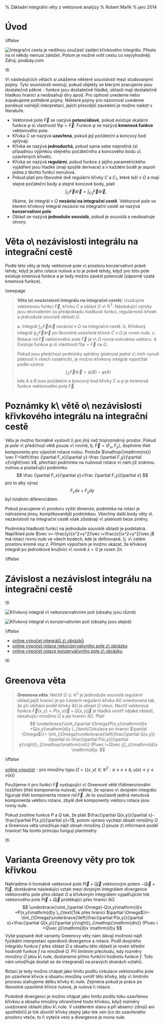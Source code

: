 % Základní integrální věty z vektorové analýzy
% Robert Mařík
% jaro 2014

# Úvod 

\iffalse 

<div class='obtekat'>

![Integrační cesta je nedílnou součástí zadání křivkového integrálu. Přesto na ní někdy nemusí záležet. Potom je možné volit cestu co nejvýhodněji. Zdroj: pixabay.com](cesta.jpg)

</div>

\fi



V\ následujících větách si ukážeme některé souvislosti mezi
studovanými pojmy. Tyto souvislosti existují, pokud objekty se kterými
pracujeme jsou dostatečně pěkné - funkce jsou dostatečně hladké,
oblasti mají dostatečně hladkou hranici a neobsahují díry apod.  Pro
úplnost uvedeme nebo zopakujeme potřebné pojmy. Některé pojmy pro
názornost uvedeme poněkud volnější interpretací, jejich přesnější zavedení je
možno nalézt v literatuře.

* Vektorové pole $\vec F$ se nazývá **potenciálové**, pokud
  existuje skalární funkce $\varphi$ s\ vlastností $\nabla \varphi=\vec
  F$. Funkce $\varphi$ se nazývá **kmenová funkce** vektorového
  pole.
* Křivka $C$ se nazývá **uzavřená**, pokud její počáteční a koncový bod
  splývají.
* Křivka se nazývá **jednoduchá**, pokud sama sebe neprotíná
  (s\ případnou výjimkou stejného počátečního a koncového bodu
  u\ uzavřených křivek).
* Křivka se nazývá **regulární**, pokud funkce z jejího parametrického
  vyjádření jsou hladké (mají spojité derivace) a v každém bodě je
  aspoň jedna z těchto funkcí nenulová.
* Pokud platí pro libovolné dvě regulární křivky $C$ a $C_1$, které leží v
  $\Omega$ a mají stejné počáteční body a stejné koncové body, platí
  $$
  \int_C \vec F\mathrm{d}\vec r=\int_{C_1} \vec F\mathrm{d}\vec r,
  $$
  říkáme, že integrál v $\Omega$ **nezávisí na integrační
  cestě**. Vektorové pole
  ve kterém křivkový integrál nezávisí na integrační cestě se nazývá
  **konzervativní pole**.
* Oblast se nazývá **jednoduše souvislá**, pokud je souvislá a
  neobsahuje otvory.

# Věta o\ nezávislosti integrálu na integrační cestě

Podle této věty je tedy vektorové pole v\ prostoru
konzervativní právě tehdy, když je jeho rotace nulová a to je právě
tehdy, když pro toto pole existuje kmenová funkce a je tedy možno
zavést potenciál (záporně vzatá kmenová funkce).

\newpage

>  **Věta (o\ nezávislosti integrálu na integrační cestě)**:
>  Uvažujme vektorovou funkci $\vec F$, křivku $C$ a oblast $\Omega$ 
>  v\ $\mathbb{R}^3$. Následující výroky jsou ekvivalentní za předpokladu
>  hladkosti funkcí, regulárnosti křivek a jednoduše souvislé oblasti
>  $\Omega$.
>
>  a. Integrál $\int_C \vec F\mathrm{d}\vec r$ nezávisí v $\Omega$ na
>    integrační cestě.
>  b. Křivkový integrál $\oint_C \vec F\mathrm{d}\vec r$ po libovolné
>    uzavřené křivce $C$ v $\Omega$ je roven nule.
>  c. Rotace $\mathop{\mathrm{rot}} \vec F$ vektorového pole $\vec F$ je v\ $\Omega$
>    rovna nulovému vektoru.
>  d. Existuje funkce $\varphi$ s\ vlastností $\nabla\varphi=\vec F$
>    na $\Omega$.
>
>  Pokud jsou předchozí podmínky splněny (platnost jedné z\ nich vynutí
>  platnost i\ všech ostatních), je možno křivkový integrál vypočítat
>  podle vzorce
>  $$
>    \int_C \vec F\mathrm{d}\vec r=\varphi(B)-\varphi(A)
>  $$
>  kde $A$ a $B$ jsou počáteční a koncový bod křivky $C$ a $\varphi$ je
>  kmenová funkce vektorového pole $\vec F$.

# Poznámky k\ větě o\ nezávislosti křivkového integrálu na integrační cestě

Větu je možno formálně vyslovit i\ pro jiný než trojrozměrný
prostor. Pokud je pole v\ předchozí větě pouze v\ rovině, tj. $\vec
F=(F_x, F_y)$, doplníme třetí komponentu pro výpočet rotace
nulou. Protože $\mathop{\mathrm{rot}} \vec F=\left(\frac {\partial F_x}{\partial y}-\frac {\partial F_y}{\partial x}\right)\vec k$, přechází podmínka na nulovost rotace v\ nám již známou nutnou a postačující podmínku 
$$
\frac {\partial F_x}{\partial y}=\frac {\partial F_y}{\partial x}
$$
pro to aby výraz
$$F_x\mathrm{d}x+F_y\mathrm{d}y$$ byl totálním diferenciálem.  

Pokud pracujeme v\ prostoru vyšší dimenze, podmínka na rotaci je
nahrazena jinou, komplikovanější podmínkou. Všechny další body věty 
o\ nezávislosti na integrační cestě však zůstávají v\ platnosti beze
změny.

Podmínka hladkosti funkcí na jednoduše souvislé oblasti je
podstatná. Například pole $\vec v=-\frac{y}{x^2+y^2}\vec
i+\frac{x}{x^2+y^2}\vec j$ má rotaci rovnu nule ve všech bodech, kde
je definované, tj. v\ celém prostoru kromě osy $z$. Přímým výpočtem je
možno ukázat, že křivkový integrál po jednotkové kružnici v\ rovině
$z=0$ je roven $2\pi$.

\iffalse


# Závislost a nezávislost integrálu na integrační cestě


\fi

<div class='sloupce'>

![Křivkový integrál v\ nekonzervativním poli (obsahy jsou různé)](nezavislost_na_ceste_1.png)

![Křivkový integrál v\ konzervativním poli (obsahy jsou stejné)](nezavislost_na_ceste_2.png)

</div>


\iffalse


* [online výpočet integrálů z\ obrázků](https://sagecell.sagemath.org/?z=eJx1kUFOwzAQRfeVeoeRlQgbDK3THcIsEVI2XbALKTKJS6OEJNhOSY7CgbgX4zQVrRCWLHs0_4-fvvfKAL3o-cDdBZvP2qbSAiTQ62FhP4yj_Sa6GjYR4_15PWmjSfurg_63AFTNZ5mQVFw77rDKIkmzxtK2uHQLr7ZFfSy8OlsdtOA2q9Gc6y2UptiXzX54KWqn34yqgLZLDq3gUOJZCnY7nwEuo11nalp379oUmarODDe2e7W0l94ySDRd5sV2S7F07KoV_7UFtvmSC5Ys05Fo2xhYQ1HjTB8Wcvgcjgh213zSnXuvKLnbmXu_iQ_rvGewGd2v0XgLwfNeZ_AgaWh5aFlwt8AWCYFWyumerv27_HgXKWNjUH6eU69dVSqZJCT-_sKMFOHkscnrximSpgeRx41H3AxZswj36gh7MuRGta2uc5oYEvQytAGHYJhO91zUCUaQBiScqOITqnik4n9-aUTn4KE5xON9lKYMnz1JBAkqTScODjutcm1eTPMpn0ynGfsB9VrANw==&lang=sage)
* [online výpočet rotace nekonzervativního pole z\ obrázku](https://sagecell.sagemath.org/?z=eJyNUtFuwiAUfTfxH26MWyHiVn1cwut-YtUGbVESKB1FBxr_fUCbdvFpfaD3cA_3wLnXEU9u9MoMyhx4uGV4PpvPOHJxH1O09u_dt7HI7bcrv99i4p5wng44JRoCTjFHwKfYhxgo5AQ2JK2RVokrp6gSnCP-le-Iw6sBbHbEj2C7C9r4rROqlYL7kl-kREHneDFyvJpiLZJMHSoG7sM9k0kxn8Hzh2BSu-H1pOYxgQm5MZVH3pjKI3E9lXAYcHp9d9Y_6GyVRGaxLA71STR3JsWpqasHFNf6CJ-vFF46KAro71UoZs-6vae_UfdgzOPxL6bRdmQCjcy6qUa15eIlnQrO2NqhYBYNdtHY4-AogX47tuE5M6QGi__mcP_IVmpbBl2rTclFLSuULEntyDGJjgxxqBaiNBJxIiL0JE2F7yHr2lCnNMwKTcN4HLXUhmYHeakz_AscysmD&lang=sage)
* [online výpočet rotace konzervativního pole z\ obrázku](https://sagecell.sagemath.org/?z=eJyNUsGOwiAQvZv4DxOjW4i4Wz1uwnV_YqsN2qIkUBqKLmj89wXatBtPy6HM8F7nwZtxxJM7vTGDMgce7hmez-Yzjlw8xxRt_Adyh93aH3aYuD9xnohOiYaAU8wR8Cn2IQYKOYEtSd9Iq8SNU1QJzhH_zvfE4fWQbPfEj8luHzTxeydUKwX3Jb9KiYLO6WrkeCXFWiSZOlYM3Kd7JZNiPoPXhWBSu-PNpOYxgSlzI5RH3gjlkbiZSjgMOL2-u-gfdLFKIrNYFsf6LJoHk-Lc1NUTilt9gq83CqsOigL6exWK2YtuH2k36hGMeT7_xTTajkygkVk31ai2XKzSX8EZWzsUzKLBLhp7Gxwl0B_HNrwiAzRY_BfD_SNbqW0ZdK02JRe1rFCyJLUjxyQ6MsShWojSSMSJiKknaSp8n7KuDXVKw6zQNIzHSUttaHaU1zrDvy_pxe8=&lang=sage)

<!--

* [online výpočet integrálů z\ obrázků](http://user.mendelu.cz/marik/akademie/sagecell.php?short=1&in=var+%28%27x%2Cy%2Ct%27%29%0D%0Apole1+%3D+%28-y%2Fsqrt%28x%5E2%2By%5E2%29%2Cx%2Fsqrt%28x%5E2%2By%5E2%29%29%0D%0Apole2+%3D+%28-y%2F%28x%5E2%2By%5E2%29%2C+x%2F%28x%5E2%2By%5E2%29+%29%0D%0A%0D%0Ac1%3D%281-t%2Ct%29%0D%0Ac2%3D%28cos%28pi%2At%2F2%29%2C+sin%28pi%2At%2F2%29+%29%0D%0Ac3%3D%281-t%2C+t%5E3%29%0D%0A%0D%0Adef+krivkovy_integral+%28p0%2C+p1%2C+k0%2C+k1%29%3A%0D%0A++++return%28numerical_integral+%28p0.subs%28x%3Dk0%2C+y%3Dk1%29%2Adiff%28k0%2Ct%29%2Bp1.subs%28x%3Dk0%2C+y%3Dk1%29%2Adiff%28k1%2Ct%29%2C0%2C1%29%5B0%5D%29%0D%0A%0D%0Afor+P+in+%28pole1%2C+pole2%29%3A%0D%0A++++show%28html%28%22%3Chr%3E%3Chr%3E%22%29%29%0D%0A++++show%28html%28r%22%3Ch2%3EPole%3A+%24%5Cvec+F%3D%28%25s%2C%25s%29%24%3C%2Fh2%3E%22%25+%28latex%28P%5B0%5D%29%2Clatex%28P%5B1%5D%29%29%29+%29%0D%0A++++tabulka%3D%5B%5B%22K%C5%99ivka%22%2C%22Hodnota%22%5D%5D%0D%0A++++for+K+in+%28c1%2C+c2%2C+c3%29%3A%0D%0A++++++++tabulka.append%28%5Br%22%24x%3D%25s%24%2C+%24y%3D%25s%24%2C+%24t%5Cin%5B0%2C1%5D%24%22%25%28latex%28K%5B0%5D%29%2Clatex%28K%5B1%5D%29%29%2Ckrivkovy_integral%28P%5B0%5D%2C+P%5B1%5D%2C+K%5B0%5D%2C+K%5B1%5D%29%5D%29+++%0D%0A++++show%28table%28tabulka%2C+header_row%3DTrue%29%29)
* [online výpočet rotace nekonzervativního pole z\ obrázku](http://user.mendelu.cz/marik/akademie/sagecell.php?short=1&in=x%2Cy%2Cz%3Dvar%28%27x+y+z%27%29%0D%0A%0D%0Af%28x%2Cy%2Cz%29%3D%28-y%2Fsqrt%28x%5E2%2By%5E2%29%2Cx%2Fsqrt%28x%5E2%2By%5E2%29%2C0%29%0D%0A%0D%0Axmin%2C+xmax%2C+ymin%2C+ymax+%3D+0%2C+1%2C+0%2C+1%0D%0A%0D%0Adivf%3D%28diff%28f%5B0%5D%2Cx%29%2Bdiff%28f%5B1%5D%2Cy%29%2Bdiff%28f%5B2%5D%2Cz%29%29.simplify_full%28%29%0D%0Acurlf%28x%2Cy%2Cz%29%3Dmap%28lambda+x%3Ax.simplify_full%28%29%2C%5C%0D%0A+++++++++++++++++%28+diff%28f%5B1%5D%2Cz%29-diff%28f%5B2%5D%2Cy%29%2C+diff%28f%5B2%5D%2Cx%29-diff%28f%5B0%5D%2Cz%29%2C+diff%28f%5B0%5D%2Cy%29-diff%28f%5B1%5D%2Cx%29+%29%29%0D%0A%0D%0Ashow%28html%28r%22%24%5Cbegin%7Baligned%7D+%5Cvec+F%26%3D+%25s+%5C%5C+%5C%0D%0A+++%5Cmathop%7B%5Cmathrm%7Bdiv%7D%7D%5Cvec+F%26%3D+%25s+%5C%5C+%5C%0D%0A+++%5Cmathop%7B%5Cmathrm%7Brot%7D%7D%5Cvec+F%26+%3D%25s+%5Cend%7Baligned%7D%24%22%25%0D%0A+++%28latex%28f%28x%3Dx%2Cy%3Dy%2Cz%3Dz%29%29%2C+latex%28divf%28x%3Dx%2Cy%3Dy%2Cz%3Dz%29%29%2C++latex%28curlf%28x%3Dx%2Cy%3Dy%2Cz%3Dz%29%29%29%29%29%0D%0A%0D%0Aplot_vector_field%28%28f%5B0%5D%28x%2Cy%2C0%29%2Cf%5B1%5D%28x%2Cy%2C0%29%29%2C+%28x%2Cxmin%2Cxmax%29%2C+%28y%2Cymin%2Cymax%29%2C+aspect_ratio%3D1%2C+color%3D%27blue%27%29)
* [online výpočet rotace konzervativního pole z\ obrázku](http://user.mendelu.cz/marik/akademie/sagecell.php?short=1&in=x%2Cy%2Cz%3Dvar%28%27x+y+z%27%29%0D%0A%0D%0Af%28x%2Cy%2Cz%29%3D%28-y%2F%28x%5E2%2By%5E2%29%2Cx%2F%28x%5E2%2By%5E2%29%2C0%29%0D%0A%0D%0Axmin%2C+xmax%2C+ymin%2C+ymax+%3D+0%2C+1%2C+0%2C+1%0D%0A%0D%0Adivf%3D%28diff%28f%5B0%5D%2Cx%29%2Bdiff%28f%5B1%5D%2Cy%29%2Bdiff%28f%5B2%5D%2Cz%29%29.simplify_full%28%29%0D%0Acurlf%28x%2Cy%2Cz%29%3Dmap%28lambda+x%3Ax.simplify_full%28%29%2C%5C%0D%0A+++++++++++++++++%28+diff%28f%5B1%5D%2Cz%29-diff%28f%5B2%5D%2Cy%29%2C+diff%28f%5B2%5D%2Cx%29-diff%28f%5B0%5D%2Cz%29%2C+diff%28f%5B0%5D%2Cy%29-diff%28f%5B1%5D%2Cx%29+%29%29%0D%0A%0D%0Ashow%28html%28r%22%24%5Cbegin%7Baligned%7D+%5Cvec+F%26%3D+%25s+%5C%5C+%5C%0D%0A+++%5Cmathop%7B%5Cmathrm%7Bdiv%7D%7D%5Cvec+F%26%3D+%25s+%5C%5C+%5C%0D%0A+++%5Cmathop%7B%5Cmathrm%7Brot%7D%7D%5Cvec+F%26+%3D%25s+%5Cend%7Baligned%7D%24%22%25%0D%0A+++%28latex%28f%28x%3Dx%2Cy%3Dy%2Cz%3Dz%29%29%2C+latex%28divf%28x%3Dx%2Cy%3Dy%2Cz%3Dz%29%29%2C++latex%28curlf%28x%3Dx%2Cy%3Dy%2Cz%3Dz%29%29%29%29%29%0D%0A%0D%0Aplot_vector_field%28%28f%5B0%5D%28x%2Cy%2C0%29%2Cf%5B1%5D%28x%2Cy%2C0%29%29%2C+%28x%2Cxmin%2Cxmax%29%2C+%28y%2Cymin%2Cymax%29%2C+aspect_ratio%3D1%2C+color%3D%27blue%27%29)

-->

\fi

# Greenova věta

> **Greenova věta**:  Nechť $\Omega\subseteq\mathbb{R}^2$ je jednoduše souvislá regulární oblast,jejíž hranicí je po částech regulární křivka $\partial \Omega$
> orientovaná tak, že při obíhání podél křivky $\partial \Omega$ je
> oblast $\Omega$ vlevo. Nechť vektorová funkce $\vec
> F(x,y)=P(x,y)\vec i+Q(x,y)\vec j$ je hladká uvnitř nějaké oblasti,
> obsahující množinu $\Omega$ a její hranici $\partial \Omega$. Platí
> $$   \underbrace{\oint_{\partial \Omega}P(x,y)\mathrm{d}x +Q(x,y)\mathrm{d}y }_{\text{Cirkulace po hranici $\partial \Omega$}}=   \iint_{\Omega}\underbrace{\left(\frac{\partial Q(x,y)}{\partial x}-\frac{\partial P(x,y)}{\partial y}\right)}_{[\mathop{\mathrm{rot}} (P\vec i+Q\vec j)]_z}\mathrm{d}x \mathrm{d}y. $$

\iffalse

[online výpočet](http://user.mendelu.cz/marik/akademie/sagecell.php?short=1&in=var%28%27x+y+t%27%29%0D%0A%0D%0Av%3Dsqrt%281-x%5E2%29%0D%0Au%3D0%0D%0Aa%3D0%0D%0Ab%3D1%0D%0AP%3D-y%2F3%0D%0AQ%3Dx%2F3%0D%0Adef+shtml%28x%29%3A%0D%0A++++return+show%28html%28x%29%29%0D%0A%0D%0Ashtml%28%22%3Ch3%3EZad%C3%A1n%C3%AD%3C%2Fh3%3E%22%29%0D%0Ashtml%28%22%24%5COmega%3D%5C%7B%28x%2Cy%29%5Cin%5Cmathbb%7BR%7D%5E2%3A%25s%5Cleq+x+%5Cleq+%25s%2C+%25s%5Cleq+y+%5Cleq+%25s%5C%7D%24%5C%0D%0A++%22%25%28latex%28a%29%2Clatex%28b%29%2C+latex%28u%29%2C+latex%28v%29%29%29%0D%0Ashtml%28%22%24P%28x%2Cy%29%3D%25s%24%22%25latex%28P%29%29%0D%0Ashtml%28%22%24Q%28x%2Cy%29%3D%25s%24%22%25latex%28Q%29%29%0D%0Ashtml%28r%22%3Chr%3E%3Ch3%3EDvojn%C3%BD+integr%C3%A1l%3C%2Fh3%3E%22%29%0D%0Ashtml%28r%22%24%5Cfrac%7B%5Cpartial+Q%7D%7B%5Cpartial+x%7D%28x%2Cy%29%3D%25s%24%22%25latex%28diff%28Q%2Cx%29.simplify_full%28%29%29%29%0D%0Ashtml%28r%22%24%5Cfrac%7B%5Cpartial+P%7D%7B%5Cpartial+y%7D%28x%2Cy%29%3D%25s%24%22%25latex%28diff%28P%2Cy%29.simplify_full%28%29%29%29%0D%0A%0D%0Aintegrand+%3D+%28diff%28Q%2Cx%29+-+diff%28P%2Cy%29%29.simplify_full%28%29%0D%0A%0D%0Avysledek_integralu%3Dnumerical_integral%28lambda+x%3A+numerical_integral%28lambda+y%3A+%5C%0D%0A++++integrand.subs%28x%3Dx%2C+y%3Dy%29%2C%28u.subs%28x%3Dx%29%2Cv.subs%28x%3Dx%29+%29%29%5B0%5D%2C%28a%2Cb%29%29%5B0%5D%0D%0A%0D%0A%0D%0Ashtml%28r%22%24%5Ciint_%7B%5COmega%7D%5Cfrac%7B%5Cpartial+Q%7D%7B%5Cpartial+x%7D-%5Cfrac%7B%5Cpartial+P%7D%7B%5Cpartial+y%7D%5C%0D%0A++++%5Cmathrm%7Bd%7Dx%5Cmathrm%7Bd%7Dy%3D%25s%24%22%25latex%28vysledek_integralu%29%29%0D%0A%0D%0Ashtml%28r%22%3Chr%3E%3Ch3%3EK%C5%99ivkov%C3%BD+integr%C3%A1l%3C%2Fh3%3E%22%29%0D%0A%0D%0Adef+krivkovy_integral+%28P%2C+Q%2C+k0%2C+k1%29%3A%0D%0A++++vysledek%3D+numerical_integral+%28P.subs%28x%3Dk0%2C+y%3Dk1%29%2Adiff%28k0%2Ct%29%2BQ.subs%28x%3Dk0%2C+y%3Dk1%29%2Adiff%28k1%2Ct%29%2C0%2C1%29%5B0%5D%0D%0A++++return+%28vysledek%2C+r%22K%C5%99ivka%3A+%24x%3D%25s%2C+y%3D%25s%2C+t%5Cin%5B0%2C1%5D%24%22%25%28latex%28k0%29%2Clatex%28k1%29%29%2C+r%22%24%5Cint_C+Pdx%2BQdy%3D%25s%24%22%25+%5C%0D%0A+++++++latex%28vysledek%29%29%0D%0A++++%0D%0A%0D%0ASUMA%3D0%0D%0A%0D%0A++%0D%0Ak0%3Da%2Bt%2A%28b-a%29++++%0D%0Ak1%3Du.subs%28x%3Da%2Bt%2A%28b-a%29%29%0D%0AK%3Dkrivkovy_integral%28P%2C+Q%2C+k0%2C+k1%29%0D%0ASUMA%3DSUMA%2BK%5B0%5D%0D%0ATABULKA%3D%5B%5BK%5B1%5D%2CK%5B2%5D%5D%5D%0D%0A%0D%0Ak0%3Db++++%0D%0Aif+%28n%28u.subs%28x%3Db%29-v.subs%28x%3Db%29%29%21%3Dn%280.0%29%29%3A%0D%0A++++k1%3Du.subs%28x%3Db%29-t%2A%28u.subs%28x%3Db%29-v.subs%28x%3Db%29%29%0D%0A++++K%3Dkrivkovy_integral%28P%2C+Q%2C+k0%2C+k1%29%0D%0A++++SUMA%3DSUMA%2BK%5B0%5D%0D%0A++++TABULKA.append%28%5BK%5B1%5D%2CK%5B2%5D%5D%29%0D%0A%0D%0Ak0%3Db-t%2A%28b-a%29++++%0D%0Ak1%3Dv.subs%28x%3Db-t%2A%28b-a%29%29%0D%0AK%3Dkrivkovy_integral%28P%2C+Q%2C+k0%2C+k1%29%0D%0ASUMA%3DSUMA%2BK%5B0%5D%0D%0ATABULKA.append%28%5BK%5B1%5D%2CK%5B2%5D%5D%29%0D%0A%0D%0Ak0%3Da++++%0D%0Aif+%28n%28u.subs%28x%3Da%29-v.subs%28x%3Da%29%29%21%3Dn%280.0%29%29%3A%0D%0A++++k1%3Dv.subs%28x%3Da%29%2Bt%2A%28u.subs%28x%3Da%29-v.subs%28x%3Da%29%29%0D%0A++++K%3Dkrivkovy_integral%28P%2C+Q%2C+k0%2C+k1%29%0D%0A++++SUMA%3DSUMA%2BK%5B0%5D%0D%0A++++TABULKA.append%28%5BK%5B1%5D%2CK%5B2%5D%5D%29%0D%0A%0D%0Ashtml%28table%28TABULKA%2C+header_row%3D%5B%22K%C5%99ivka%22%2C%22Integr%C3%A1l%22%5D%29%29%0D%0Ashtml%28r%22Celkem%3A+%24%5Coint_CPdx%2BQdy%3D%25s%24%22%25latex%28SUMA%29%29%0D%0A%0D%0APL%3Dplot%28u%2C%28x%2Ca%2Cb%29%2C+fill%3Dv%29%0D%0APL%3DPL%2Bplot%28v%2C%28x%2Ca%2Cb%29%2C+color%3D%27red%27%29%0D%0APL%3DPL%2Bplot_vector_field%28%28P%2CQ%29%2C+%28x%2CPL.xmin%28%29%2CPL.xmax%28%29%29%2C+%28y%2CPL.ymin%28%29%2CPL.ymax%28%29%29%29%0D%0APL.show%28aspect_ratio%3D1%29) - pro množiny typu $\Omega=\{(x,y)\in\mathbb{R}^2: a\leq x \leq b, u(x)\leq y \leq v(x)\}$


Použijeme-li pro funkci $\vec F$ vystupující v\ Greenově větě
třídimenzionální rozšíření (třetí komponenta nulová),
vidíme, že vpravo v\ dvojném integrálu figuruje třetí komponenta rotace
$\mathop{\mathrm{rot}} \vec F$. Je to současně jediná nenulová komponenta vektoru
rotace, zbylé dvě komponenty vektoru rotace jsou rovny nule.

Pokud zvolíme funkce $P$ a $Q$ tak, že platí $\frac{\partial
Q(x,y)}{\partial x}-\frac{\partial P(x,y)}{\partial y}=1$, potom
vpravo vychází obsah množiny $\Omega$ a Greenova věta umožňuje najít
obsah množiny $\Omega$ pouze z\ informace podél hranice! Na tomto
principu fungují planimetry.

\fi

# Varianta Greenovy věty pro tok křivkou 

Nahradíme-li formálně vektorové pole $P\vec i+Q\vec j$ vektorovým polem $-Q\vec
i+P\vec j$, dostáváme následující vztah mezi dvojným integrálem
divergence vektorového pole přes oblast $\Omega$ a křivkovým
integrálem vyjadřujícím tok vektorového pole $P\vec i+Q\vec j$
protékající přes hranici $\partial \Omega$.
$$
  \underbrace{\oint_{\partial \Omega}-Q(x,y)\mathrm{d}x +P(x,y)\mathrm{d}y }_{\text{Tok přes hranici $\partial \Omega$}}=
  \iint_{\Omega}\underbrace{\left(\frac{\partial P(x,y)}{\partial x}+\frac{\partial Q(x,y)}{\partial y}\right)}_{\mathop{\mathrm{div}} (P\vec i +Q\vec j)}\mathrm{d}x \mathrm{d}y 
$$
Výše popsaně dvě varianty Greenovy věty nám dávají možnost najít
fyzikální interpretaci operátorů divergence a rotace. Podíl dvojného
integrálu funkce $f$ přes oblast $\Omega$ a obsahu této oblasti je
roven střední hodnotě funkce $f$ na množině $\Omega$.  Při limitním
přechodu, kdy rozměry množiny $\Omega$ jdou k\ nule, dostaneme přímo
funkční hodnotu funkce $f$. Toto nám umožňuje dostat se do integrandů
na pravých stranách vztahů.

Rotaci je tedy možno chápat jako limitu podílu cirkulace vektorového
pole po uzavřené křivce a obsahu množiny uvnitř této křivky, kdy
v\ limitním procesu stahujeme délku křivky k\ nule. Zejména pokud je
práce po libovolné uzavřené křivce nulová, je nulová i\ rotace.

Podobně divergenci je možno chápat jako limitu podílu toku uzavřenou
křivkou a obsahu množiny ohraničené touto křivkou, když rozměry
uvažované oblasti jdou k\ nule. V ustáleném stavu a při absenci zdrojů
ani spotřebičů je tok dovnitř křivky stejný jako tok ven (co do
uzavřeného prostoru vteče, to i\ vyteče ven) a divergence je rovna
nule.

